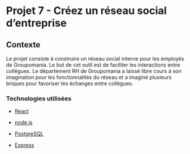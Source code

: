 # Projet 7 - Créez un réseau social d’entreprise #

## Contexte ## 
Le projet consiste à construire un réseau social interne pour les employés de Groupomania. Le but de cet outil est de faciliter les interactions entre collègues. Le département RH de Groupomania a laissé libre cours à son imagination pour les fonctionnalités du réseau et a imaginé plusieurs briques pour favoriser les échanges entre collègues.

### Technologies utilisées ###
- [React] 
- [node.js]
- [PostgreSQL] 
- [Express]


   [React]: <https://fr.reactjs.org/>
   [node.js]: <http://nodejs.org>
   [PostgreSQL]: <https://www.postgresql.org/>
   [express]: <http://expressjs.com>


